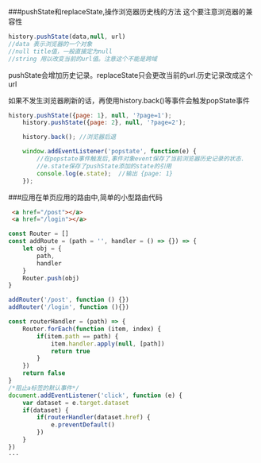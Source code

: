 ###pushState和replaceState,操作浏览器历史栈的方法
这个要注意浏览器的兼容性
```javascript  
history.pushState(data,null, url)
//data 表示浏览器的一个对象
//null title值，一般直接定为null
//string 用以改变当前的url值。注意这个不能是跨域
```

pushState会增加历史记录。replaceState只会更改当前的url.历史记录改成这个url

如果不发生浏览器刷新的话，再使用history.back()等事件会触发popState事件
```javascript  
history.pushState({page: 1}, null, '?page=1');
    history.pushState({page: 2}, null, '?page=2');

    history.back(); //浏览器后退

    window.addEventListener('popstate', function(e) {
        //在popstate事件触发后,事件对象event保存了当前浏览器历史记录的状态.
        //e.state保存了pushState添加的state的引用
        console.log(e.state);  //输出 {page: 1}
    });
```

###应用在单页应用的路由中,简单的小型路由代码
```html
 <a href="/post"></a>
 <a href="/login"></a>
```

```javascript
const Router = []
const addRoute = (path = '', handler = () => {}) => {
    let obj = {
        path,
        handler
    }
    Router.push(obj)
}

addRouter('/post', function () {})
addRouter('/login', function (){})

const routerHandler = (path) => {
    Router.forEach(function (item, index) {
        if(item.path == path) {
            item.handler.apply(null, [path])
            return true
        }
    })
    return false 
}
/*阻止a标签的默认事件*/
document.addEventListener('click', function (e) {
    var dataset = e.target.dataset
    if(dataset) {
        if(routerHandler(dataset.href) {
            e.preventDefault()
        })
    }
})
···
